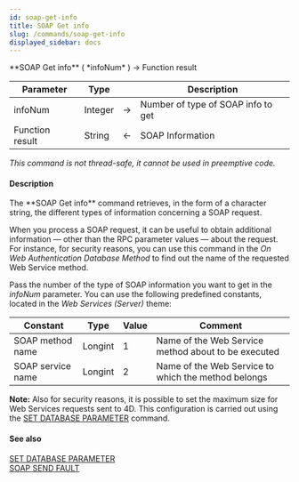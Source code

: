```yaml
---
id: soap-get-info
title: SOAP Get info
slug: /commands/soap-get-info
displayed_sidebar: docs
---
```


<!--REF #_command_.SOAP Get info.Syntax-->**SOAP Get info** ( *infoNum* ) -> Function result<!-- END REF-->
<!--REF #_command_.SOAP Get info.Params-->
| Parameter | Type |  | Description |
| --- | --- | --- | --- |
| infoNum | Integer | &#8594;  | Number of type of SOAP info to get |
| Function result | String | &#8592; | SOAP Information |

<!-- END REF-->

*This command is not thread-safe, it cannot be used in preemptive code.*


#### Description 

<!--REF #_command_.SOAP Get info.Summary-->The **SOAP Get info** command retrieves, in the form of a character string, the different types of information concerning a SOAP request.<!-- END REF--> 

When you process a SOAP request, it can be useful to obtain additional information — other than the RPC parameter values — about the request. For instance, for security reasons, you can use this command in the *On Web Authentication Database Method* to find out the name of the requested Web Service method. 

Pass the number of the type of SOAP information you want to get in the *infoNum* parameter. You can use the following predefined constants, located in the *Web Services (Server)* theme:

| Constant          | Type    | Value | Comment                                             |
| ----------------- | ------- | ----- | --------------------------------------------------- |
| SOAP method name  | Longint | 1     | Name of the Web Service method about to be executed |
| SOAP service name | Longint | 2     | Name of the Web Service to which the method belongs |

**Note:** Also for security reasons, it is possible to set the maximum size for Web Services requests sent to 4D. This configuration is carried out using the [SET DATABASE PARAMETER](set-database-parameter.md) command.

#### See also 

[SET DATABASE PARAMETER](set-database-parameter.md)  
[SOAP SEND FAULT](soap-send-fault.md)  
